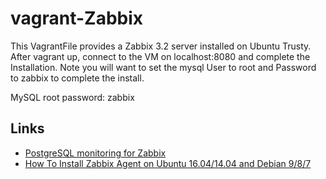 vagrant-Zabbix
==============

This VagrantFile provides a Zabbix 3.2 server installed on Ubuntu Trusty.   After vagrant up, connect to the VM on localhost:8080 and complete the Installation.  Note you will want to set the mysql User to root and Password to zabbix to complete the install.

MySQL root password: zabbix

Links
-----
- [PostgreSQL monitoring for Zabbix](http://cavaliercoder.com/libzbxpgsql/)
- [How To Install Zabbix Agent on Ubuntu 16.04/14.04 and Debian 9/8/7](https://tecadmin.net/install-zabbix-agent-on-ubuntu-and-debian/#)
